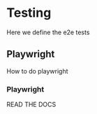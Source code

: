 # Testing
Here we define the e2e tests



## Playwright
How to do playwright

### Playwright
READ THE DOCS